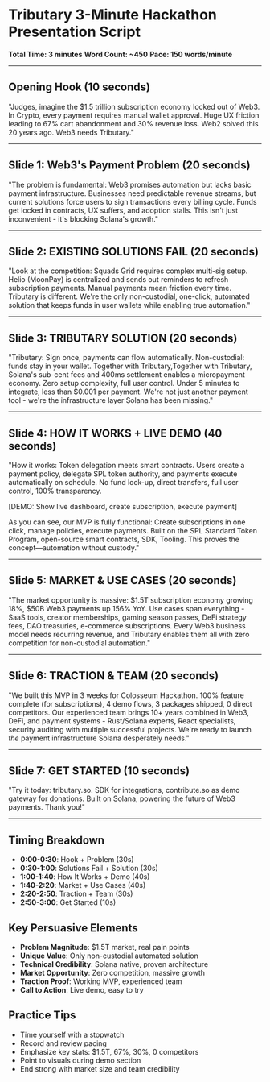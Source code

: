 # Tributary 3-Minute Hackathon Presentation Script

**Total Time: 3 minutes**
**Word Count: ~450**
**Pace: 150 words/minute**

---

## Opening Hook (10 seconds)

"Judges, imagine the $1.5 trillion subscription economy locked out of Web3. In Crypto, every payment requires manual wallet approval. Huge UX friction leading to 67% cart abandonment and 30% revenue loss. Web2 solved this 20 years ago. Web3 needs Tributary."

---

## Slide 1: Web3's Payment Problem (20 seconds)

"The problem is fundamental: Web3 promises automation but lacks basic payment infrastructure. Businesses need predictable revenue streams, but current solutions force users to sign transactions every billing cycle. Funds get locked in contracts, UX suffers, and adoption stalls. This isn't just inconvenient - it's blocking Solana's growth."

---

## Slide 2: EXISTING SOLUTIONS FAIL (20 seconds)

"Look at the competition: Squads Grid requires complex multi-sig setup. Helio (MoonPay) is centralized and sends out reminders to refresh subscription payments. Manual payments mean friction every time. Tributary is different. We're the only non-custodial, one-click, automated solution that keeps funds in user wallets while enabling true automation."

---

## Slide 3: TRIBUTARY SOLUTION (20 seconds)

"Tributary: Sign once, payments can flow automatically. Non-custodial: funds stay in your wallet. Together with Tributary,Together with Tributary, Solana's sub-cent fees and 400ms settlement enables a micropayment economy. Zero setup complexity, full user control. Under 5 minutes to integrate, less than $0.001 per payment. We're not just another payment tool - we're the infrastructure layer Solana has been missing."

---

## Slide 4: HOW IT WORKS + LIVE DEMO (40 seconds)

"How it works: Token delegation meets smart contracts. Users create a payment policy, delegate SPL token authority, and payments execute automatically on schedule. No fund lock-up, direct transfers, full user control, 100% transparency.

[DEMO: Show live dashboard, create subscription, execute payment]

As you can see, our MVP is fully functional: Create subscriptions in one click, manage policies, execute payments. Built on the SPL Standard Token Program, open-source smart contracts, SDK, Tooling. This proves the concept—automation without custody."

---

## Slide 5: MARKET & USE CASES (20 seconds)

"The market opportunity is massive: $1.5T subscription economy growing 18%, $50B Web3 payments up 156% YoY. Use cases span everything - SaaS tools, creator memberships, gaming season passes, DeFi strategy fees, DAO treasuries, e-commerce subscriptions. Every Web3 business model needs recurring revenue, and Tributary enables them all with zero competition for non-custodial automation."

---

## Slide 6: TRACTION & TEAM (20 seconds)

"We built this MVP in 3 weeks for Colosseum Hackathon. 100% feature complete (for subscriptions), 4 demo flows, 3 packages shipped, 0 direct competitors. Our experienced team brings 10+ years combined in Web3, DeFi, and payment systems - Rust/Solana experts, React specialists, security auditing with multiple successful projects. We're ready to launch _the_ payment infrastructure Solana desperately needs."

---

## Slide 7: GET STARTED (10 seconds)

"Try it today: tributary.so. SDK for integrations, contribute.so as demo gateway for donations. Built on Solana, powering the future of Web3 payments. Thank you!"

---

## Timing Breakdown

- **0:00-0:30**: Hook + Problem (30s)
- **0:30-1:00**: Solutions Fail + Solution (30s)
- **1:00-1:40**: How It Works + Demo (40s)
- **1:40-2:20**: Market + Use Cases (40s)
- **2:20-2:50**: Traction + Team (30s)
- **2:50-3:00**: Get Started (10s)

## Key Persuasive Elements

- **Problem Magnitude**: $1.5T market, real pain points
- **Unique Value**: Only non-custodial automated solution
- **Technical Credibility**: Solana native, proven architecture
- **Market Opportunity**: Zero competition, massive growth
- **Traction Proof**: Working MVP, experienced team
- **Call to Action**: Live demo, easy to try

## Practice Tips

- Time yourself with a stopwatch
- Record and review pacing
- Emphasize key stats: $1.5T, 67%, 30%, 0 competitors
- Point to visuals during demo section
- End strong with market size and team credibility
